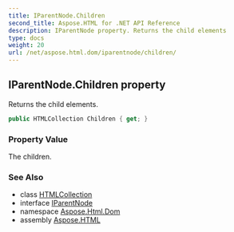 ```yaml
---
title: IParentNode.Children
second_title: Aspose.HTML for .NET API Reference
description: IParentNode property. Returns the child elements
type: docs
weight: 20
url: /net/aspose.html.dom/iparentnode/children/
---
```

## IParentNode.Children property

Returns the child elements.

```csharp
public HTMLCollection Children { get; }
```

### Property Value

The children.

### See Also

* class [HTMLCollection](../../../aspose.html.collections/htmlcollection/)
* interface [IParentNode](../)
* namespace [Aspose.Html.Dom](../../iparentnode/)
* assembly [Aspose.HTML](../../../)
